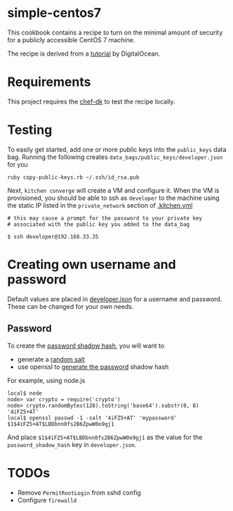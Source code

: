 # simple-centos7

This cookbook contains a recipe to turn on the minimal amount of security for a publicly accessible CentOS 7 machine.

The recipe is derived from a [tutorial](https://www.digitalocean.com/community/tutorial_series/new-centos-7-server-checklist)
by DigitalOcean.

# Requirements

This project requires the [chef-dk](https://downloads.chef.io/chef-dk/) to test the recipe locally.

# Testing

To easily get started, add one or more public keys into the `public_keys` data bag.  Running the following creates `data_bags/public_keys/developer.json` for you
```
ruby copy-public-keys.rb ~/.ssh/id_rsa.pub
```

Next, `kitchen converge` will create a VM and configure it.  When the VM is provisioned, you
should be able to ssh as `developer` to the machine using the static IP listed in the
`private_network` section of [.kitchen.yml](.kitchen.yml)

```
# this may cause a prompt for the password to your private key
# associated with the public key you added to the data_bag

$ ssh developer@192.168.33.35
```

# Creating own username and password

Default values are placed in [developer.json](data_bags/users/developer.json) for a username and password.  These
can be changed for your own needs.

## Password

To create the [password shadow hash](https://docs.chef.io/resources.html#password-shadow-hash), you will want to

* generate a [random salt](http://stackoverflow.com/q/11520126/698839)
* use openssl to [generate the password](http://www.openssl.org/docs/manmaster/apps/passwd.html) shadow hash

For example, using node.js

```
local$ node
node> var crypto = require('crypto')
node> crypto.randomBytes(128).toString('base64').substr(0, 8)
'4iFZ5+AT'
local$ openssl passwd -1 -salt '4iFZ5+AT' 'mypassword'
$1$4iFZ5+AT$LBDbnn0fs2B6ZpwW0o9gj1
```

And place `$1$4iFZ5+AT$LBDbnn0fs2B6ZpwW0o9gj1` as the value for the `password_shadow_hash` key in `developer.json`. 

# TODOs

* Remove `PermitRootLogin` from sshd config
* Configure `firewalld`
